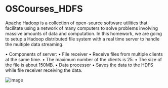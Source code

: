 # OSCourses_HDFS

Apache Hadoop is a collection of open-source software utilities that facilitate using a network of many computers to solve problems involving massive amounts of data and computation.
In this homework, we are going to setup a Hadoop distributed file system with a real time server to handle the multiple data streaming. 

• Components of server:
 • File receiver
  • Receive files from multiple clients at the same time.
  • The maximum number of the clients is 25.
  • The size of the file is about 150MB.
 • Data processor
  • Saves the data to the HDFS while file receiver receiving the data.

![image](https://github.com/catvmzhang/OS/blob/master/os_hw4.PNG)
